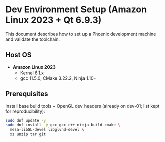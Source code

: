 # Dev Environment Setup (Amazon Linux 2023 + Qt 6.9.3)

This document describes how to set up a Phoenix development machine and validate the toolchain.

## Host OS
- **Amazon Linux 2023**  
  - Kernel 6.1.x  
  - gcc 11.5.0, CMake 3.22.2, Ninja 1.10+

## Prerequisites
Install base build tools + OpenGL dev headers (already on dev-01; list kept for reproducibility):
```bash
sudo dnf update -y
sudo dnf install -y gcc gcc-c++ ninja-build cmake \
  mesa-libGL-devel libglvnd-devel \
  xz unzip tar git
